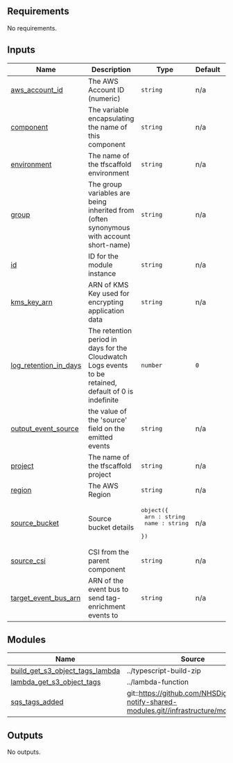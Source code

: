 <!-- BEGIN_TF_DOCS -->
<!-- markdownlint-disable -->
<!-- vale off -->

## Requirements

No requirements.
## Inputs

| Name | Description | Type | Default | Required |
|------|-------------|------|---------|:--------:|
| <a name="input_aws_account_id"></a> [aws\_account\_id](#input\_aws\_account\_id) | The AWS Account ID (numeric) | `string` | n/a | yes |
| <a name="input_component"></a> [component](#input\_component) | The variable encapsulating the name of this component | `string` | n/a | yes |
| <a name="input_environment"></a> [environment](#input\_environment) | The name of the tfscaffold environment | `string` | n/a | yes |
| <a name="input_group"></a> [group](#input\_group) | The group variables are being inherited from (often synonymous with account short-name) | `string` | n/a | yes |
| <a name="input_id"></a> [id](#input\_id) | ID for the module instance | `string` | n/a | yes |
| <a name="input_kms_key_arn"></a> [kms\_key\_arn](#input\_kms\_key\_arn) | ARN of KMS Key used for encrypting application data | `string` | n/a | yes |
| <a name="input_log_retention_in_days"></a> [log\_retention\_in\_days](#input\_log\_retention\_in\_days) | The retention period in days for the Cloudwatch Logs events to be retained, default of 0 is indefinite | `number` | `0` | no |
| <a name="input_output_event_source"></a> [output\_event\_source](#input\_output\_event\_source) | the value of the 'source' field on the emitted events | `string` | n/a | yes |
| <a name="input_project"></a> [project](#input\_project) | The name of the tfscaffold project | `string` | n/a | yes |
| <a name="input_region"></a> [region](#input\_region) | The AWS Region | `string` | n/a | yes |
| <a name="input_source_bucket"></a> [source\_bucket](#input\_source\_bucket) | Source bucket details | <pre>object({<br/>    arn : string<br/>    name : string<br/>  })</pre> | n/a | yes |
| <a name="input_source_csi"></a> [source\_csi](#input\_source\_csi) | CSI from the parent component | `string` | n/a | yes |
| <a name="input_target_event_bus_arn"></a> [target\_event\_bus\_arn](#input\_target\_event\_bus\_arn) | ARN of the event bus to send tag-enrichment events to | `string` | n/a | yes |
## Modules

| Name | Source | Version |
|------|--------|---------|
| <a name="module_build_get_s3_object_tags_lambda"></a> [build\_get\_s3\_object\_tags\_lambda](#module\_build\_get\_s3\_object\_tags\_lambda) | ../typescript-build-zip | n/a |
| <a name="module_lambda_get_s3_object_tags"></a> [lambda\_get\_s3\_object\_tags](#module\_lambda\_get\_s3\_object\_tags) | ../lambda-function | n/a |
| <a name="module_sqs_tags_added"></a> [sqs\_tags\_added](#module\_sqs\_tags\_added) | git::https://github.com/NHSDigital/nhs-notify-shared-modules.git//infrastructure/modules/sqs | v1.0.8 |
## Outputs

No outputs.
<!-- vale on -->
<!-- markdownlint-enable -->
<!-- END_TF_DOCS -->